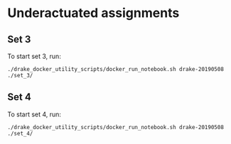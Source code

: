 # Underactuated assignments

## Set 3

To start set 3, run:
```
./drake_docker_utility_scripts/docker_run_notebook.sh drake-20190508  ./set_3/
```

## Set 4

To start set 4, run:
```
./drake_docker_utility_scripts/docker_run_notebook.sh drake-20190508  ./set_4/
```
